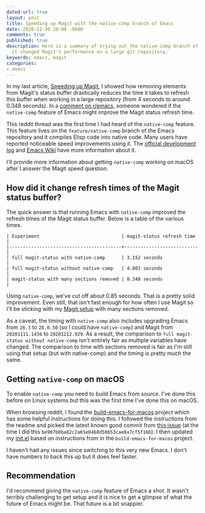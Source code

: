 ```yaml
---
dated-url: true
layout: post
title: Speeding up Magit with the native-comp branch of Emacs
date: 2020-12-30 20:08 -0600
comments: true
published: true
description: Here is a summary of trying out the native-comp branch of Emacs and how
  it changed Magit's performance on a large git repository.
keywords: emacs, magit
categories:
- emacs
---
```


In my last article, [Speeding up Magit](/blog/2020/11/14/speeding-up-magit/), I showed how removing elements from Magit's status buffer drastically reduces the time it takes to refresh this buffer when working in a large repository (from 4 seconds to around 0.348 seconds).
In a [comment on r/emacs](https://www.reddit.com/r/emacs/comments/k3xfa1/speeding_up_magit/ge5o0e0/?utm_source=reddit&utm_medium=web2x&context=3), someone wondered if the `native-comp` feature of Emacs might improve the Magit status refresh time.

This reddit thread was the first time I had heard of the `native-comp` feature.
This feature lives on the `feature/native-comp` branch of the Emacs repository and it compiles Elisp code into native code.
Many users have reported noticeable speed improvements using it.
The [official development log](http://akrl.sdf.org/gccemacs.html) and [Emacs Wiki](https://www.emacswiki.org/emacs/GccEmacs) have more information about it.

I'll provide more information about getting `native-comp` working on macOS after I answer the Magit speed question.

## How did it change refresh times of the Magit status buffer?

The quick answer is that running Emacs with `native-comp` improved the refresh times of the Magit status buffer.
Below is a table of the various times.

```
| Experiment                              | magit-status refresh time |
|-----------------------------------------+---------------------------|
| full magit-status with native-comp      | 3.152 seconds             |
| full magit-status without native-comp   | 4.003 seconds             |
| magit-status with many sections removed | 0.348 seconds             |
```

Using `native-comp`, we've cut off about 0.85 seconds.
That is a pretty solid improvement.
Even still, that isn't fast enough for how often I use Magit so I'll be sticking with my [Magit setup](/blog/2020/11/14/speeding-up-magit/) with many sections removed.

As a caveat, the timing with `native-comp` also includes upgrading Emacs from `26.3` to `28.0.50` (so I could have `native-comp`) and Magit from `20201111.1436` to `20201212.929`.
As a result, the comparison to `full magit-status without native-comp` isn't entirely fair as multiple variables have changed.
The comparison to time with sections removed is fair as I'm still using that setup (but with native-comp) and the timing is pretty much the same.

## Getting `native-comp` on macOS

To enable `native-comp` you need to build Emacs from source.
I've done this before on Linux systems but this was the first time I've done this on macOS.

When browsing reddit, I found the [build-emacs-for-macos](https://github.com/jimeh/build-emacs-for-macos) project which has some helpful instructions for doing this.
I followed the instructions from the readme and picked the latest known good commit from [this issue](https://github.com/jimeh/build-emacs-for-macos/issues/6) (at the time I did this `be907b0ba82c2a65e0468d50653cae8a7cf5f16b`).
I then updated my [init.el](https://github.com/jakemcc/emacs.d/commit/72cf37a497b72b8990956395e2eaa87285ea7c81) based on instructions from in the `build-emacs-for-macos` project.

I haven't had any issues since switching to this very new Emacs.
I don't have numbers to back this up but it does feel faster.

## Recommendation

I'd recommend giving the `native-comp` feature of Emacs a shot.
It wasn't terribly challenging to get setup and it is nice to get a glimpse of what the future of Emacs might be.
That future is a bit snappier.